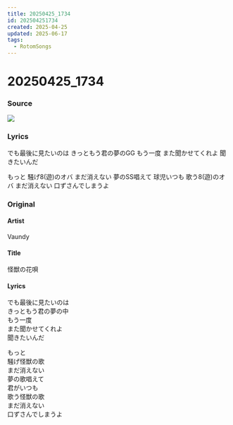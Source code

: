 ```yaml
---
title: 20250425_1734
id: 202504251734
created: 2025-04-25
updated: 2025-06-17
tags:
  - RotomSongs
---
```

# 20250425_1734

### Source

![](https://x.com/Starlystrongest/status/1915685894008570256)

### Lyrics

でも最後に見たいのは
きっともう君の夢のGG
もう一度
また聞かせてくれよ
聞きたいんだ

もっと
騒げ8(遊)のオバ
まだ消えない
夢のSS唱えて
球児いつも
歌う8(遊)のオバ
まだ消えない
口ずさんでしまうよ

### Original

#### Artist

Vaundy

#### Title

怪獣の花唄

#### Lyrics
  
でも最後に見たいのは  
きっともう君の夢の中  
もう一度  
また聞かせてくれよ  
聞きたいんだ  
  
もっと  
騒げ怪獣の歌  
まだ消えない  
夢の歌唱えて  
君がいつも  
歌う怪獣の歌  
まだ消えない  
口ずさんでしまうよ  
  

